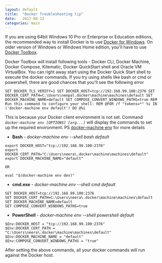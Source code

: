 ```yaml
---
layout: default
title:  "Docker Troubleshooting tip"
date:   2017-04-12
categories: main
---
```


If you are using 64bit Windows 10 Pro or Enterprise or Education editions, the recommended way to install Docker is to use [Docker for Windows](https://www.docker.com/docker-windows). On older version of Windows or Windows Home edition, you'll have to use [Docker Toolbox](https://www.docker.com/products/docker-toolbox). 

Docker Toolbox will install following tools - Docker CLI, Docker Machine, Docker Compose, Kitematic, Docker QuickStart shell and Oracle VM VirtualBox. You can right away start using the Docker Quick Start shell to execute the docker commands. If you try using shells like bash or cmd or powershell, there are good chances that you'll see the following error

```
SET DOCKER_TLS_VERIFY=1 SET DOCKER_HOST=tcp://192.168.99.100:2376 SET DOCKER_CERT_PATH=C:\Users\neepal.docker\machine\machines\default SET DOCKER_MACHINE_NAME=default SET COMPOSE_CONVERT_WINDOWS_PATHS=true REM Run this command to configure your shell: REM @FOR /f "tokens=*" %i IN ('docker-machine env default') DO @%i
```

This is because your Docker client environment is not set. Command *`docker-machine env [OPTIONS] [arg...]`* will display the commands to set up the required environment. PS [docker-machine env](https://docs.docker.com/machine/reference/env/) for more details

* **Bash** - *docker-machine env --shell bash default*
```export DOCKER_TLS_VERIFY="1"
export DOCKER_HOST="tcp://192.168.99.100:2376"
export DOCKER_CERT_PATH="C:\Users\neera\.docker\machine\machines\default"
export DOCKER_MACHINE_NAME="default" 

OR 

eval "$(docker-machine env dev)"
```

* **cmd.exe** - *docker-machine env --shell cmd default*
```SET DOCKER_TLS_VERIFY=1
SET DOCKER_HOST=tcp://192.168.99.100:2376
SET DOCKER_CERT_PATH=C:\Users\neera\.docker\machine\machines\default
SET DOCKER_MACHINE_NAME=default
SET COMPOSE_CONVERT_WINDOWS_PATHS=true
```

* **PowerShell** - *docker-machine env --shell powershell default*
```$Env:DOCKER_TLS_VERIFY = "1"
$Env:DOCKER_HOST = "tcp://192.168.99.100:2376"
$Env:DOCKER_CERT_PATH = "C:\Users\neera\.docker\machine\machines\default"
$Env:DOCKER_MACHINE_NAME = "default"
$Env:COMPOSE_CONVERT_WINDOWS_PATHS = "true"
```

After setting the above commands, all your docker commands will run against the Docker host.
